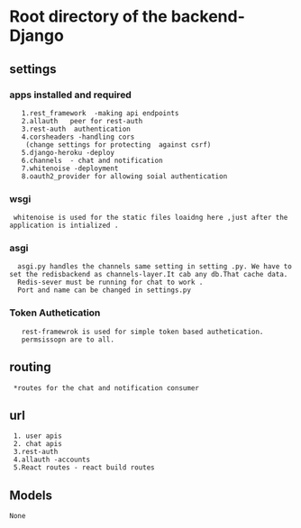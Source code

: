 # Root directory of the backend- Django


## settings 
   ### apps installed and required 
       1.rest_framework  -making api endpoints
       2.allauth   peer for rest-auth
       3.rest-auth  authentication
       4.corsheaders -handling cors
        (change settings for protecting  against csrf)
       5.django-heroku -deploy
       6.channels  - chat and notification
       7.whitenoise -deployment
       8.oauth2_provider for allowing soial authentication

  ### wsgi 
     whitenoise is used for the static files loaidng here ,just after the application is intialized .

   ### asgi 
      asgi.py handles the channels same setting in setting .py. We have to set the redisbackend as channels-layer.It cab any db.That cache data.
      Redis-sever must be running for chat to work .
      Port and name can be changed in settings.py 

  ### Token Authetication 
       rest-framewrok is used for simple token based authetication.
       permsissopn are to all.


## routing 
     *routes for the chat and notification consumer

## url 
     1. user apis 
     2. chat apis
     3.rest-auth
     4.allauth -accounts 
     5.React routes - react build routes

## Models 
    None

